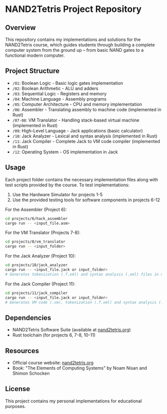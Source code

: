# NAND2Tetris Project Repository

## Overview
This repository contains my implementations and solutions for the NAND2Tetris course, which guides students through building a complete computer system from the ground up – from basic NAND gates to a functional modern computer.

## Project Structure
- `/01`: Boolean Logic - Basic logic gates implementation
- `/02`: Boolean Arithmetic - ALU and adders
- `/03`: Sequential Logic - Registers and memory
- `/04`: Machine Language - Assembly programs
- `/05`: Computer Architecture - CPU and memory implementation
- `/06`: Assembler - Translating assembly to machine code (implemented in Rust)
- `/07-08`: VM Translator - Handling stack-based virtual machine (implemented in Rust)
- `/09`: High-Level Language - Jack applications (basic calculator)
- `/10`: Jack Analyzer - Lexical and syntax analysis (implemented in Rust)
- `/11`: Jack Compiler - Complete Jack to VM code compiler (implemented in Rust)
- `/12`: Operating System - OS implementation in Jack

## Usage
Each project folder contains the necessary implementation files along with test scripts provided by the course. To test implementations:

1. Use the Hardware Simulator for projects 1-5
2. Use the provided testing tools for software components in projects 6-12

For the Assembler (Project 6):
```bash
cd projects/6/hack_assembler
cargo run -- <input_file.asm>
```

For the VM Translator (Projects 7-8):
```bash
cd projects/8/vm_translator
cargo run -- <input_folder>
```

For the Jack Analyzer (Project 10):
```bash
cd projects/10/jack_analyzer
cargo run -- <input_file.jack or input_folder>
# Generates tokenization (.T.xml) and syntax analysis (.xml) files in output/ folder
```

For the Jack Compiler (Project 11):
```bash
cd projects/11/jack_compiler
cargo run -- <input_file.jack or input_folder>
# Generates VM code (.vm), tokenization (.T.xml) and syntax analysis (.xml) files in output/ folder
```

## Dependencies
- NAND2Tetris Software Suite (available at [nand2tetris.org](https://www.nand2tetris.org/))
- Rust toolchain (for projects 6, 7-8, 10-11)

## Resources
- Official course website: [nand2tetris.org](https://www.nand2tetris.org/)
- Book: "The Elements of Computing Systems" by Noam Nisan and Shimon Schocken

## License
This project contains my personal implementations for educational purposes.
